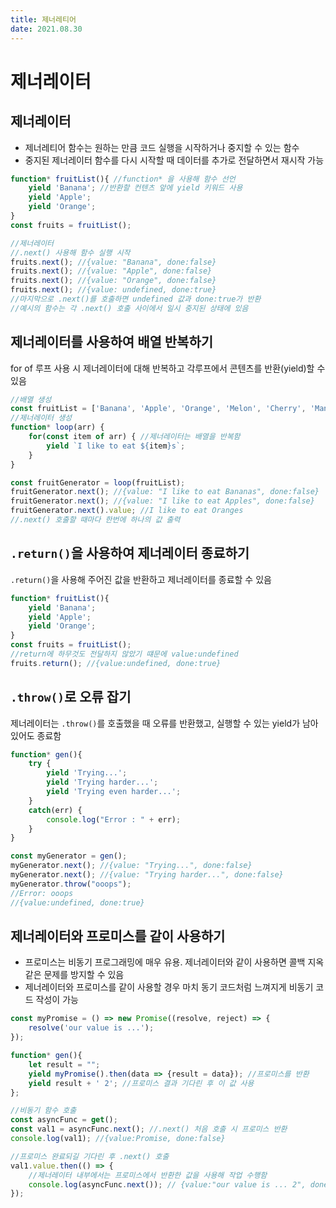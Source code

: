 ```yaml
---
title: 제너레티어  
date: 2021.08.30
---
```


# 제너레이터

## 제너레이터
* 제너레티어 함수는 원하는 만큼 코드 실행을 시작하거나 중지할 수 있는 함수
* 중지된 제너레이터 함수를 다시 시작할 때 데이터를 추가로 전달하면서 재시작 가능
```js
function* fruitList(){ //function* 을 사용해 함수 선언
    yield 'Banana'; //반환할 컨텐츠 앞에 yield 키워드 사용
    yield 'Apple';
    yield 'Orange';
}
const fruits = fruitList();

//제너레이터
//.next() 사용해 함수 실행 시작
fruits.next(); //{value: "Banana", done:false}
fruits.next(); //{value: "Apple", done:false}
fruits.next(); //{value: "Orange", done:false}
fruits.next(); //{value: undefined, done:true}
//마지막으로 .next()를 호출하면 undefined 값과 done:true가 반환
//예시의 함수는 각 .next() 호출 사이에서 일시 중지된 상태에 있음
```


## 제너레이터를 사용하여 배열 반복하기
for of 루프 사용 시 제너레이터에 대해 반복하고 각루프에서 콘텐츠를 반환(yield)할 수 있음
```js
//배열 생성
const fruitList = ['Banana', 'Apple', 'Orange', 'Melon', 'Cherry', 'Mango'];
//제너레이터 생성
function* loop(arr) {
    for(const item of arr) { //제너레이터는 배열을 반복함
        yield `I like to eat ${item}s`;
    }
}

const fruitGenerator = loop(fruitList);
fruitGenerator.next(); //{value: "I like to eat Bananas", done:false}
fruitGenerator.next(); //{value: "I like to eat Apples", done:false}
fruitGenerator.next().value; //I like to eat Oranges
//.next() 호출할 때마다 한번에 하나의 값 출력
```


## `.return()`을 사용하여 제너레이터 종료하기
`.return()`을 사용해 주어진 값을 반환하고 제너레이터를 종료할 수 있음
```js
function* fruitList(){
    yield 'Banana';
    yield 'Apple';
    yield 'Orange';
}
const fruits = fruitList();
//return에 하무것도 전달하지 않았기 떄문에 value:undefined
fruits.return(); //{value:undefined, done:true}
```


## `.throw()`로 오류 잡기
제너레이터는 `.throw()`를 호출했을 때 오류를 반환했고, 실행할 수 있는 yield가 남아있어도 종료함
```js
function* gen(){
    try {
        yield 'Trying...';
        yield 'Trying harder...';
        yield 'Trying even harder...';
    }
    catch(err) {
        console.log("Error : " + err);
    }
}

const myGenerator = gen();
myGenerator.next(); //{value: "Trying...", done:false}
myGenerator.next(); //{value: "Trying harder...", done:false}
myGenerator.throw("ooops"); 
//Error: ooops 
//{value:undefined, done:true}
```


## 제너레이터와 프로미스를 같이 사용하기
* 프로미스는 비동기 프로그래밍에 매우 유용. 제너레이터와 같이 사용하면 콜백 지옥같은 문제를 방지할 수 있음
* 제너레이터와 프로미스를 같이 사용할 경우 마치 동기 코드처럼 느껴지게 비동기 코드 작성이 가능
```js
const myPromise = () => new Promise((resolve, reject) => {
    resolve('our value is ...');
});

function* gen(){
    let result = "";
    yield myPromise().then(data => {result = data}); //프로미스를 반환
    yield result + ' 2'; //프로미스 결과 기다린 후 이 값 사용
};

//비동기 함수 호출
const asyncFunc = get();
const val1 = asyncFunc.next(); //.next() 처음 호출 시 프로미스 반환
console.log(val1); //{value:Promise, done:false}

//프로미스 완료되길 기다린 후 .next() 호출
val1.value.then(() => {
    //제너레이터 내부에서는 프로미스에서 반환한 값을 사용해 작업 수행함
    console.log(asyncFunc.next()); // {value:"our value is ... 2", done:false}
});
```
